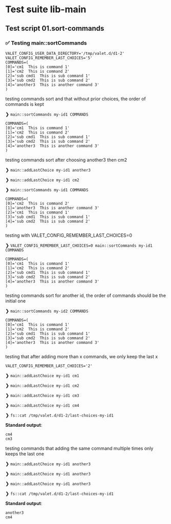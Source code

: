 # Test suite lib-main

## Test script 01.sort-commands

### ✅ Testing main::sortCommands

```text
VALET_CONFIG_USER_DATA_DIRECTORY='/tmp/valet.d/d1-2'
VALET_CONFIG_REMEMBER_LAST_CHOICES='5'
COMMANDS=(
[0]='cm1  This is command 1'
[1]='cm2  This is command 2'
[2]='sub cmd1  This is sub command 1'
[3]='sub cmd2  This is sub command 2'
[4]='another3  This is another command 3'
)
```

testing commands sort and that without prior choices, the order of commands is kept

❯ `main::sortCommands my-id1 COMMANDS`

```text
COMMANDS=(
[0]='cm1  This is command 1'
[1]='cm2  This is command 2'
[2]='sub cmd1  This is sub command 1'
[3]='sub cmd2  This is sub command 2'
[4]='another3  This is another command 3'
)
```

testing commands sort after choosing another3 then cm2

❯ `main::addLastChoice my-id1 another3`

❯ `main::addLastChoice my-id1 cm2`

❯ `main::sortCommands my-id1 COMMANDS`

```text
COMMANDS=(
[0]='cm2  This is command 2'
[1]='another3  This is another command 3'
[2]='cm1  This is command 1'
[3]='sub cmd1  This is sub command 1'
[4]='sub cmd2  This is sub command 2'
)
```

testing with VALET_CONFIG_REMEMBER_LAST_CHOICES=0

❯ `VALET_CONFIG_REMEMBER_LAST_CHOICES=0 main::sortCommands my-id1 COMMANDS`

```text
COMMANDS=(
[0]='cm1  This is command 1'
[1]='cm2  This is command 2'
[2]='sub cmd1  This is sub command 1'
[3]='sub cmd2  This is sub command 2'
[4]='another3  This is another command 3'
)
```

testing commands sort for another id, the order of commands should be the initial one

❯ `main::sortCommands my-id2 COMMANDS`

```text
COMMANDS=(
[0]='cm1  This is command 1'
[1]='cm2  This is command 2'
[2]='sub cmd1  This is sub command 1'
[3]='sub cmd2  This is sub command 2'
[4]='another3  This is another command 3'
)
```

testing that after adding more than x commands, we only keep the last x

```text
VALET_CONFIG_REMEMBER_LAST_CHOICES='2'
```

❯ `main::addLastChoice my-id1 cm1`

❯ `main::addLastChoice my-id1 cm2`

❯ `main::addLastChoice my-id1 cm3`

❯ `main::addLastChoice my-id1 cm4`

❯ `fs::cat /tmp/valet.d/d1-2/last-choices-my-id1`

**Standard output**:

```text
cm4
cm3

```

testing commands that adding the same command multiple times only keeps the last one

❯ `main::addLastChoice my-id1 another3`

❯ `main::addLastChoice my-id1 another3`

❯ `main::addLastChoice my-id1 another3`

❯ `fs::cat /tmp/valet.d/d1-2/last-choices-my-id1`

**Standard output**:

```text
another3
cm4

```

